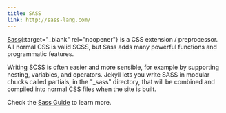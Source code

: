 ```yaml
---
title: SASS
link: http://sass-lang.com/
---
```


[Sass](http://sass-lang.com/){:target="_blank" rel="noopener"} is a CSS extension / preprocessor. 
All normal CSS is valid SCSS, but Sass adds many powerful functions and programmatic features. 

Writing SCSS is often easier and more sensible, for example by supporting nesting, variables, and operators. 
Jekyll lets you write SASS in modular chucks called partials, in the "_sass" directory, that will be combined and compiled into normal CSS files when the site is built.

Check the [Sass Guide](https://sass-lang.com/guide) to learn more.
